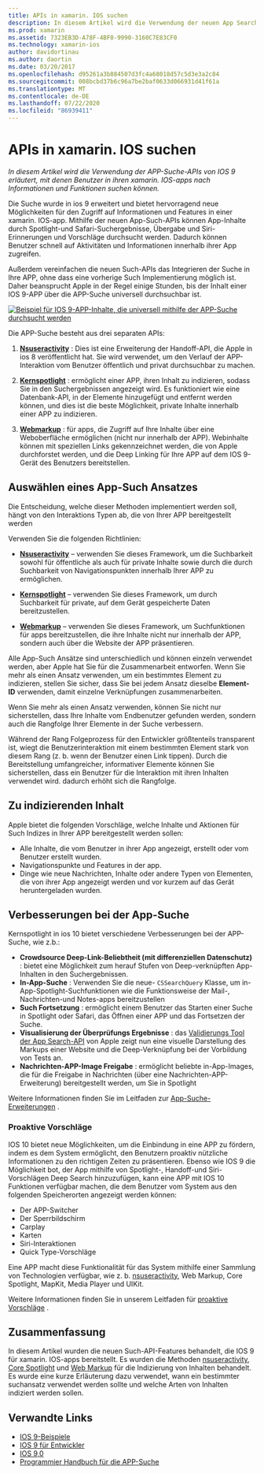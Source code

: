 ```yaml
---
title: APIs in xamarin. IOS suchen
description: In diesem Artikel wird die Verwendung der neuen App Search-APIs beschrieben, die von IOS 9 bereitgestellt werden, damit Benutzer in ihren xamarin. IOS-apps nach Informationen und Funktionen suchen können.
ms.prod: xamarin
ms.assetid: 7323EB3D-A78F-4BF0-9990-3160C7E83CF0
ms.technology: xamarin-ios
author: davidortinau
ms.author: daortin
ms.date: 03/20/2017
ms.openlocfilehash: d95261a3b884507d3fc4a68018d57c5d3e3a2c84
ms.sourcegitcommit: 008bcbd37b6c96a7be2baf0633d066931d41f61a
ms.translationtype: MT
ms.contentlocale: de-DE
ms.lasthandoff: 07/22/2020
ms.locfileid: "86939411"
---
```

# <a name="search-apis-in-xamarinios"></a>APIs in xamarin. IOS suchen

_In diesem Artikel wird die Verwendung der APP-Suche-APIs von IOS 9 erläutert, mit denen Benutzer in ihren xamarin. IOS-apps nach Informationen und Funktionen suchen können._

Die Suche wurde in ios 9 erweitert und bietet hervorragend neue Möglichkeiten für den Zugriff auf Informationen und Features in einer xamarin. IOS-app. Mithilfe der neuen App-Such-APIs können App-Inhalte durch Spotlight-und Safari-Suchergebnisse, Übergabe und Siri-Erinnerungen und Vorschläge durchsucht werden. Dadurch können Benutzer schnell auf Aktivitäten und Informationen innerhalb ihrer App zugreifen.

Außerdem vereinfachen die neuen Such-APIs das Integrieren der Suche in Ihre APP, ohne dass eine vorherige Such Implementierung möglich ist. Daher beansprucht Apple in der Regel einige Stunden, bis der Inhalt einer IOS 9-APP über die APP-Suche universell durchsuchbar ist.

[![Beispiel für IOS 9-APP-Inhalte, die universell mithilfe der APP-Suche durchsucht werden](images/intro01.png)](images/intro01.png#lightbox)

Die APP-Suche besteht aus drei separaten APIs:

1. [**Nsuseractivity**](nsuseractivity.md) : Dies ist eine Erweiterung der Handoff-API, die Apple in ios 8 veröffentlicht hat. Sie wird verwendet, um den Verlauf der APP-Interaktion vom Benutzer öffentlich und privat durchsuchbar zu machen.

2. [**Kernspotlight**](corespotlight.md) : ermöglicht einer APP, ihren Inhalt zu indizieren, sodass Sie in den Suchergebnissen angezeigt wird. Es funktioniert wie eine Datenbank-API, in der Elemente hinzugefügt und entfernt werden können, und dies ist die beste Möglichkeit, private Inhalte innerhalb einer APP zu indizieren.

3. [**Webmarkup**](web-markup.md) : für apps, die Zugriff auf Ihre Inhalte über eine Weboberfläche ermöglichen (nicht nur innerhalb der APP). Webinhalte können mit speziellen Links gekennzeichnet werden, die von Apple durchforstet werden, und die Deep Linking für Ihre APP auf dem IOS 9-Gerät des Benutzers bereitstellen.

## <a name="selecting-an-app-search-approach"></a>Auswählen eines App-Such Ansatzes

Die Entscheidung, welche dieser Methoden implementiert werden soll, hängt von den Interaktions Typen ab, die von Ihrer APP bereitgestellt werden

Verwenden Sie die folgenden Richtlinien:

- [**Nsuseractivity**](nsuseractivity.md) – verwenden Sie dieses Framework, um die Suchbarkeit sowohl für öffentliche als auch für private Inhalte sowie durch die durch Suchbarkeit von Navigationspunkten innerhalb Ihrer APP zu ermöglichen.

- [**Kernspotlight**](corespotlight.md) – verwenden Sie dieses Framework, um durch Suchbarkeit für private, auf dem Gerät gespeicherte Daten bereitzustellen.

- [**Webmarkup**](web-markup.md) – verwenden Sie dieses Framework, um Suchfunktionen für apps bereitzustellen, die ihre Inhalte nicht nur innerhalb der APP, sondern auch über die Website der APP präsentieren.

Alle App-Such Ansätze sind unterschiedlich und können einzeln verwendet werden, aber Apple hat Sie für die Zusammenarbeit entworfen. Wenn Sie mehr als einen Ansatz verwenden, um ein bestimmtes Element zu indizieren, stellen Sie sicher, dass Sie bei jedem Ansatz dieselbe **Element-ID** verwenden, damit einzelne Verknüpfungen zusammenarbeiten.

Wenn Sie mehr als einen Ansatz verwenden, können Sie nicht nur sicherstellen, dass Ihre Inhalte vom Endbenutzer gefunden werden, sondern auch die Rangfolge Ihrer Elemente in der Suche verbessern.

Während der Rang Folgeprozess für den Entwickler größtenteils transparent ist, wiegt die Benutzerinteraktion mit einem bestimmten Element stark von diesem Rang (z. b. wenn der Benutzer einen Link tippen).
Durch die Bereitstellung umfangreicher, informativer Elemente können Sie sicherstellen, dass ein Benutzer für die Interaktion mit ihren Inhalten verwendet wird. dadurch erhöht sich die Rangfolge.

## <a name="what-content-to-index"></a>Zu indizierenden Inhalt

Apple bietet die folgenden Vorschläge, welche Inhalte und Aktionen für Such Indizes in Ihrer APP bereitgestellt werden sollen:

- Alle Inhalte, die vom Benutzer in ihrer App angezeigt, erstellt oder vom Benutzer erstellt wurden.
- Navigationspunkte und Features in der app.
- Dinge wie neue Nachrichten, Inhalte oder andere Typen von Elementen, die von ihrer App angezeigt werden und vor kurzem auf das Gerät heruntergeladen wurden.

## <a name="app-search-enhancements"></a>Verbesserungen bei der App-Suche

Kernspotlight in ios 10 bietet verschiedene Verbesserungen bei der APP-Suche, wie z.b.:

- **Crowdsource Deep-Link-Beliebtheit (mit differenziellen Datenschutz)** : bietet eine Möglichkeit zum herauf Stufen von Deep-verknüpften App-Inhalten in den Suchergebnissen.
- **In-App-Suche** : Verwenden Sie die neue- `CSSearchQuery` Klasse, um in-App-Spotlight-Suchfunktionen wie die Funktionsweise der Mail-, Nachrichten-und Notes-apps bereitzustellen
- **Such Fortsetzung** : ermöglicht einem Benutzer das Starten einer Suche in Spotlight oder Safari, das Öffnen einer APP und das Fortsetzen der Suche.
- **Visualisierung der Überprüfungs Ergebnisse** : das [Validierungs Tool der App Search-API](https://search.developer.apple.com/appsearch-validation-tool) von Apple zeigt nun eine visuelle Darstellung des Markups einer Website und die Deep-Verknüpfung bei der Vorbildung von Tests an.
- **Nachrichten-APP-Image Freigabe** : ermöglicht beliebte in-App-Images, die für die Freigabe in Nachrichten (über eine Nachrichten-APP-Erweiterung) bereitgestellt werden, um Sie in Spotlight

Weitere Informationen finden Sie im Leitfaden zur [App-Suche-Erweiterungen](~/ios/platform/search/app-search-enhancements.md) .

### <a name="proactive-suggestions"></a>Proaktive Vorschläge

IOS 10 bietet neue Möglichkeiten, um die Einbindung in eine APP zu fördern, indem es dem System ermöglicht, den Benutzern proaktiv nützliche Informationen zu den richtigen Zeiten zu präsentieren. Ebenso wie IOS 9 die Möglichkeit bot, der App mithilfe von Spotlight-, Handoff-und Siri-Vorschlägen Deep Search hinzuzufügen, kann eine APP mit IOS 10 Funktionen verfügbar machen, die dem Benutzer vom System aus den folgenden Speicherorten angezeigt werden können:

- Der APP-Switcher
- Der Sperrbildschirm
- Carplay
- Karten
- Siri-Interaktionen
- Quick Type-Vorschläge 

Eine APP macht diese Funktionalität für das System mithilfe einer Sammlung von Technologien verfügbar, wie z. b. [nsuseractivity](xref:Foundation.NSUserActivity), Web Markup, Core Spotlight, MapKit, Media Player und UIKit.

Weitere Informationen finden Sie in unserem Leitfaden für [proaktive Vorschläge](~/ios/platform/search/proactive-suggestions.md) .

## <a name="summary"></a>Zusammenfassung

In diesem Artikel wurden die neuen Such-API-Features behandelt, die IOS 9 für xamarin. IOS-apps bereitstellt. Es wurden die Methoden [nsuseractivity](nsuseractivity.md), [Core Spotlight](corespotlight.md) und [Web Markup](web-markup.md) für die Indizierung von Inhalten behandelt. Es wurde eine kurze Erläuterung dazu verwendet, wann ein bestimmter suchansatz verwendet werden sollte und welche Arten von Inhalten indiziert werden sollen.

## <a name="related-links"></a>Verwandte Links

- [IOS 9-Beispiele](https://docs.microsoft.com/samples/browse/?products=xamarin&term=Xamarin.iOS+iOS9)
- [IOS 9 für Entwickler](https://developer.apple.com/ios/pre-release/)
- [IOS 9,0](https://developer.apple.com/library/prerelease/ios/releasenotes/General/WhatsNewIniOS/Articles/iOS9.html)
- [Programmier Handbuch für die APP-Suche](https://developer.apple.com/library/prerelease/ios/documentation/General/Conceptual/AppSearch/index.html#//apple_ref/doc/uid/TP40016308)
